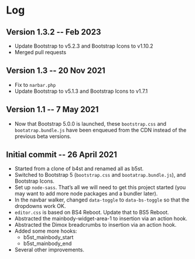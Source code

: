 # Log

## Version 1.3.2 -- Feb 2023

* Update Bootstrap to v5.2.3 and Bootstrap Icons to v1.10.2
* Merged pull requests

## Version 1.3 -- 20 Nov 2021

* Fix to `narbar.php`
* Update Bootstrap to v5.1.3 and Bootstrap Icons to v1.7.1

## Version 1.1 -- 7 May 2021

* Now that Bootstrap 5.0.0 is launched, these `bootstrap.css` and `bootatrap.bundle.js` have been enqueued from the CDN instead of the previous beta versions.

## Initial commit -- 26 April 2021

* Started from a clone of b4st and renamed all as b5st.
* Switched to Bootstrap 5 (`bootstrap.css` and `bootatrap.bundle.js`), and Bootstrap Icons.
* Set up `node-sass`. That’s all we will need to get this project started (you may want to add more node packages and a bundler later).
* In the navbar walker, changed `data-toggle` to `data-bs-toggle` so that the dropdowns work OK.
* `editor.css` is based on BS4 Reboot. Update that to BS5 Reboot.
* Abstracted the mainbody-widget-area-1 to insertion via an action hook.
* Abstracted the Dimox breadcrumbs to insertion via an action hook.
* Added some more hooks:
    * b5st_mainbody_start
    * b5st_mainbody_end
* Several other improvements.
